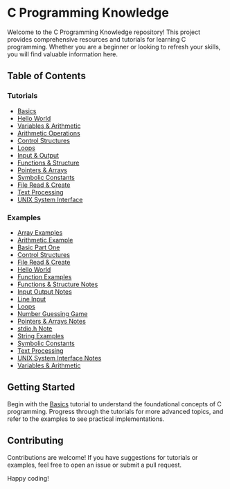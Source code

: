 # C Programming Knowledge

Welcome to the C Programming Knowledge repository! This project provides comprehensive resources and tutorials for learning C programming. Whether you are a beginner or looking to refresh your skills, you will find valuable information here.

## Table of Contents

### Tutorials
- [Basics](tutorials/basics.md)
- [Hello World](tutorials/hello_world.md)
- [Variables & Arithmetic](tutorials/c_variables_arithmetic.md)
- [Arithmetic Operations](tutorials/c_arrithmetic.md)
- [Control Structures](tutorials/c_control_structures_one.md)
- [Loops](tutorials/c_loops.md)
- [Input & Output](tutorials/c_input_output_notes.md)
- [Functions & Structure](tutorials/c_functions_and_structure_notes.md)
- [Pointers & Arrays](tutorials/c_pointers_and_arrays_notes.md)
- [Symbolic Constants](tutorials/c_symbolic_constants.md)
- [File Read & Create](tutorials/c_file_read_and_create.md)
- [Text Processing](tutorials/c_text_processing_examples.md)
- [UNIX System Interface](tutorials/c_unix_system_interface_notes.md)

### Examples
- [Array Examples](examples/c_array_examples.c)
- [Arithmetic Example](examples/c_arrithmetic.c)
- [Basic Part One](examples/c_basic_part_one.c)
- [Control Structures](examples/c_control_structures_one.c)
- [File Read & Create](examples/c_file_read_and_create.c)
- [Hello World](examples/c_first_code_hello_world.c)
- [Function Examples](examples/c_function_examples.c)
- [Functions & Structure Notes](examples/c_functions_and_structure_notes.c)
- [Input Output Notes](examples/c_input_output_notes.c)
- [Line Input](examples/c_line_input.c)
- [Loops](examples/c_loops.c)
- [Number Guessing Game](examples/c_number_guessing_game.c)
- [Pointers & Arrays Notes](examples/c_pointers_and_arrays_notes.c)
- [stdio.h Note](examples/c_stdio_h_note.md)
- [String Examples](examples/c_string_examples.c)
- [Symbolic Constants](examples/c_symbolic_constants.c)
- [Text Processing](examples/c_text_processing_examples.c)
- [UNIX System Interface Notes](examples/c_unix_system_interface_notes.c)
- [Variables & Arithmetic](examples/c_variables_arithmetic.c)

## Getting Started

Begin with the [Basics](tutorials/basics.md) tutorial to understand the foundational concepts of C programming. Progress through the tutorials for more advanced topics, and refer to the examples to see practical implementations.

## Contributing

Contributions are welcome! If you have suggestions for tutorials or examples, feel free to open an issue or submit a pull request.

Happy coding!